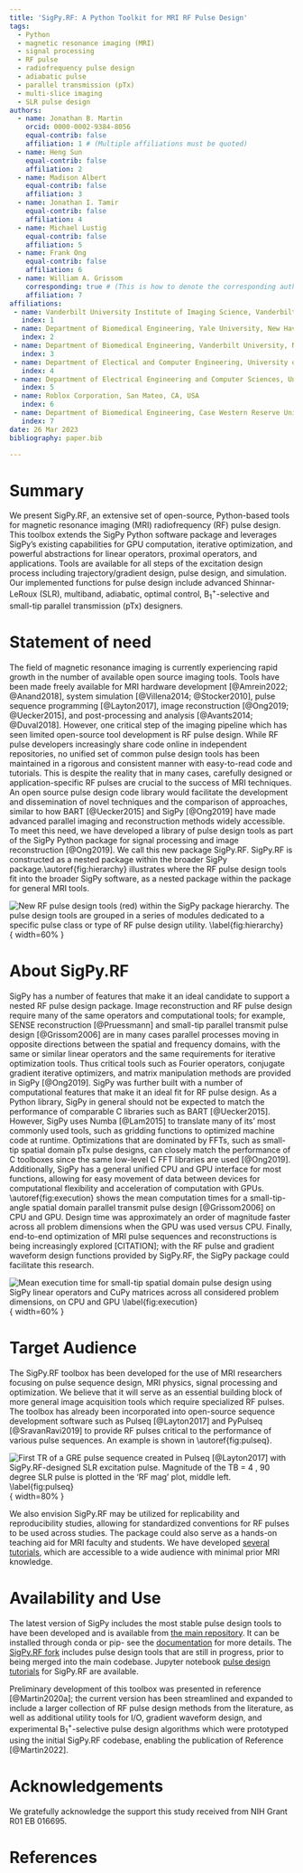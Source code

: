 ```yaml
---
title: 'SigPy.RF: A Python Toolkit for MRI RF Pulse Design'
tags:
  - Python
  - magnetic resonance imaging (MRI)
  - signal processing
  - RF pulse
  - radiofrequency pulse design
  - adiabatic pulse
  - parallel transmission (pTx)
  - multi-slice imaging
  - SLR pulse design
authors:
  - name: Jonathan B. Martin
    orcid: 0000-0002-9384-8056
    equal-contrib: false
    affiliation: 1 # (Multiple affiliations must be quoted)
  - name: Heng Sun
    equal-contrib: false
    affiliation: 2
  - name: Madison Albert
    equal-contrib: false
    affiliation: 3
  - name: Jonathan I. Tamir
    equal-contrib: false
    affiliation: 4
  - name: Michael Lustig
    equal-contrib: false
    affiliation: 5
  - name: Frank Ong
    equal-contrib: false
    affiliation: 6
  - name: William A. Grissom
    corresponding: true # (This is how to denote the corresponding author)
    affiliation: 7
affiliations:
 - name: Vanderbilt University Institute of Imaging Science, Vanderbilt University Medical Center, Nashville, TN, USA
   index: 1
 - name: Department of Biomedical Engineering, Yale University, New Haven, CT, USA
   index: 2
 - name: Department of Biomedical Engineering, Vanderbilt University, Nashville, TN, USA
   index: 3
 - name: Department of Electical and Computer Engineering, University of Texas at Austin, Austin, TX, USA
   index: 4
 - name: Department of Electrical Engineering and Computer Sciences, University of California, Berkeley, Berkeley, CA, USA
   index: 5
 - name: Roblox Corporation, San Mateo, CA, USA
   index: 6
 - name: Department of Biomedical Engineering, Case Western Reserve University, Cleveland, OH, USA
   index: 7
date: 26 Mar 2023
bibliography: paper.bib

---
```


# Summary
We present SigPy.RF, an extensive set of open-source, Python-ba­­sed tools for magnetic resonance imaging (MRI) radiofrequency (RF) pulse design. This toolbox extends the SigPy Python software package and leverages SigPy’s existing capabilities for GPU computation, iterative optimization, and powerful abstractions for linear operators, proximal operators, and applications. Tools are available for all steps of the excitation design process including trajectory/gradient design, pulse design, and simulation. Our implemented functions for pulse design include advanced Shinnar-LeRoux (SLR), multiband, adiabatic, optimal control, B$_1^+$-selective and small-tip parallel transmission (pTx) designers. 

# Statement of need
The field of magnetic resonance imaging is currently experiencing rapid growth in the number of available open source imaging tools. Tools have been made freely available for MRI hardware development [@Amrein2022; @Anand2018], system simulation [@Villena2014; @Stocker2010], pulse sequence programming [@Layton2017], image reconstruction [@Ong2019; @Uecker2015], and post-processing and analysis [@Avants2014; @Duval2018].
However, one critical step of the imaging pipeline which has seen limited open-source tool development is RF pulse design.  While RF pulse developers increasingly share code online
in independent repositories, no unified set of common pulse design tools has been maintained in a rigorous and consistent manner with easy-to-read code and tutorials. This is despite the reality that in many cases, carefully designed or application-specific RF pulses are crucial to the success of MRI techniques. An open
source pulse design code library would facilitate the development and dissemination of
novel techniques and the comparison of approaches, similar to how BART [@Uecker2015] and SigPy
[@Ong2019] have made advanced parallel imaging and reconstruction methods widely accessible. To meet this need, we have developed a library of
pulse design tools as part of the SigPy Python package for signal processing and image reconstruction [@Ong2019]. We call this new package SigPy.RF. SigPy.RF is constructed as a nested
package within the broader SigPy package.\autoref{fig:hierarchy} illustrates where the RF pulse design tools fit into the broader SigPy software, as a nested package within the package for general MRI tools.

![New RF pulse design tools (red) within the SigPy package hierarchy. The pulse
 design tools are grouped in a series of modules dedicated to a specific pulse class or type
of RF pulse design utility. \label{fig:hierarchy}](sigpy-hierarch.png){ width=60% }


# About SigPy.RF
SigPy has a number of features that make it an ideal candidate to support a nested RF
pulse design package. Image reconstruction and RF pulse design require many of the same
operators and computational tools; for example, SENSE reconstruction [@Pruessmann] and small-tip
parallel transmit pulse design [@Grissom2006] are in many cases parallel processes moving in opposite directions between the spatial and frequency domains, with the same or similar linear
operators and the same requirements for iterative optimization tools. Thus critical tools
such as Fourier operators, conjugate gradient iterative optimizers, and matrix manipulation
methods are provided in SigPy [@Ong2019].
SigPy was further built with a number of computational features that make it an ideal fit
for RF pulse design. As a Python library, SigPy in general should not be expected to match
the performance of comparable C libraries such as BART [@Uecker2015]. However, SigPy uses
Numba [@Lam2015] to translate many of its’ most commonly used tools, such as gridding functions
to optimized machine code at runtime. Optimizations that are dominated by FFTs, such
as small-tip spatial domain pTx pulse designs, can closely match the performance of C
toolboxes since the same low-level C FFT libraries are used [@Ong2019]. Additionally, SigPy has
a general unified CPU and GPU interface for most functions, allowing for easy movement
of data between devices for computational flexibility and acceleration of computation with
GPUs. \autoref{fig:execution} shows the mean computation times for a small-tip-angle spatial domain parallel transmit pulse design [@Grissom2006] on CPU and GPU. Design time was approximately an order of magnitude faster across all problem dimensions when the GPU was used versus CPU. 
Finally, end-to-end optimization of MRI pulse sequences and reconstructions is 
being increasingly explored [CITATION]; with the RF pulse and gradient waveform design functions
provided by SigPy.RF, the SigPy package could facilitate this research. 

![Mean execution time for small-tip spatial domain pulse design using SigPy
linear operators and CuPy matrices across all considered problem dimensions, on CPU and
GPU \label{fig:execution}](execution_time.png){ width=60% }

# Target Audience

The SigPy.RF toolbox has been developed for the use of MRI researchers focusing on pulse sequence design, MRI physics, signal processing and optimization. We believe that it will serve as an essential building block of more general image acquisition tools which require specialized RF pulses. The toolbox has already been incorporated into open-source sequence development software such as Pulseq [@Layton2017] and PyPulseq [@SravanRavi2019] to provide RF pulses critical to the performance of various pulse sequences. An example is shown in \autoref{fig:pulseq}. 

![ First TR of a GRE pulse sequence created in Pulseq [@Layton2017] with SigPy.RF-designed SLR excitation
pulse. Magnitude of the TB = 4 , 90 degree SLR pulse is plotted in the ‘RF mag’ plot, middle left. \label{fig:pulseq}](pulseq-sigpy_cropped.png){ width=80% }


We also envision SigPy.RF may be utilized for replicability and
reproducibility studies, allowing for standardized conventions for RF pulses to be used across studies. The package could also serve as a hands-on teaching aid for MRI faculty and students. We have developed [several tutorials](https://github.com/jonbmartin/sigpy-rf-tutorials), which are accessible to a wide audience with minimal prior MRI knowledge. 

# Availability and Use

The latest version of SigPy includes the most stable pulse
design tools to have been developed and is available from 
[the main repository](https://github.com/mikgroup/sigpy). It can be installed through conda or pip- see the [documentation](https://sigpy.readthedocs.io/en/latest/) for more details.
The [SigPy.RF fork](https://github.com/jonbmartin/sigpy-rf) includes pulse design tools that are still in progress, prior to being merged into the main codebase. Jupyter notebook [pulse design
tutorials](https://github.com/jonbmartin/sigpy-rf-tutorials) for SigPy.RF are available.

Preliminary development of this toolbox was presented in reference [@Martin2020a]; the current version has been streamlined and expanded to include a larger collection of RF pulse design methods from the literature, as well as additional utility tools for I/O, gradient waveform design, and experimental B$_1^+$-selective pulse design algorithms which were prototyped using the initial SigPy.RF codebase, enabling the publication of Reference [@Martin2022].

# Acknowledgements

We gratefully acknowledge the support this study received from NIH Grant R01 EB 016695.

# References
